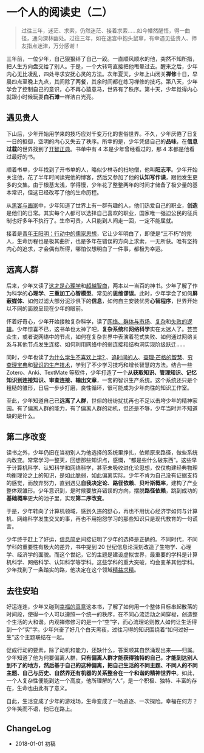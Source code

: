 # 一个人的阅读史（二）


> 过往三年，迷茫、求索，仍然迷茫、接着求索……如今幡然醒悟，得一曲径，通向深林幽处。过往三年，如在迷宫中抱头鼠窜，有幸遇见些贵人、师友指点迷津，万分感谢！

三年前，一位少年，自己狠狠绊了自己一跤。一直顺风顺水的他，突然不知所措，把人生方向盘交给了别人。于是，一个大转弯直接把他甩晕过去。醒来之后，少年内心无比凌乱，四处寻求安抚心灵的方法。次年夏天，少年上山闭关**禅修**十日，早晨四点至晚上九点，其间除了两餐，其余时间都在练习禅修的技巧。第八天，少年学会了控制自己的意识，心不再心猿意马，世界有了秩序。第十天，少年觉得内心就跟小时候玩耍**白石滩**一样洁白光亮。

## 遇见贵人

下山后，少年开始用学来的技巧应对千变万化的世俗世界。不久，少年厌倦了日复一日的抵御，空明的内心又失去了秩序。所幸的是，少年凭借自己的**品味**，在**信息过载**的世界找到了[开智正典](https://www.douban.com/doulist/41691053/)。书单中有 4 本是少年曾经看过的，那 4 本都是他看过最好的书。

顺着书单，少年找到了开书单的人，略似少林寺的扫地僧，他叫**阳志平**。少年开始关注他，花了半年时间读完他的博客，然后又参加了他的**认知写作课**，跟他发生更多的交集。由于根基太浅，学得慢，少年花了整整两年的时间才储备了极少量的基本常识，但这已经改写了他的生命历程。

从[黑客与画家](https://book.douban.com/subject/6021440/)中，少年知道了世界上有一群有趣的人，他们热爱自己的职业，**创造**是他们的日常。其实每个人都可以选择自己喜欢的职业，国家唯一强迫公民的征兵制也好多年不执行了。生命可贵，人只能到人间走一回，一定不能屈就。

接着是[青年王阳明：行动中的儒家思想](https://book.douban.com/subject/24870782/)，它让少年明白了，即使是“三不朽”的完人，生命历程也是极其曲折，也是多年在错误的方向上求索，一无所获。唯有坚持内心的追求，才会偶有所得，哪怕仅想明白了一件事，都极为幸运。

## 远离人群

后来，少年又读了[这才是心理学](https://book.douban.com/subject/26287453/)和[超越智商](https://book.douban.com/subject/26605978/)，两本以一当百的神书。少年了解了作为科学的**心理学**、**三重加工心智模型**、常见的**思维谬误**。此时，少年学会了如何**屏蔽媒体**、如何过滤大部分泥沙俱下的**信息**，如何自主安装优秀**心智程序**，世界开始以不同的面貌呈现在少年的眼前。

怀着好奇心，少年开始接触复杂科学，读了[网络、群体与市场](https://book.douban.com/subject/6885949/)、[复杂](https://book.douban.com/subject/6749832/)和[失败的逻辑](https://book.douban.com/subject/5417235/)。少年惊喜不已，这书单也太神了吧，**复杂系统**和**网络科学**实在太迷人了。芸芸众生，或者说网络中的节点，如何在复杂世界中表演着花式失败、如何通过网络关系与其他节点发生连接、如何利用网络中的弱连接和结构洞实现阶级跃迁……

同时，少年也读了[为什么学生不喜欢上学? ](https://book.douban.com/subject/4864832/)、[追时间的人](https://book.douban.com/subject/26850526/)、[查理·芒格的智慧](https://book.douban.com/subject/26374572/)、[穷查理宝典](https://book.douban.com/subject/10485011/)和[智识的生产技术](https://book.douban.com/subject/26786537/)，学到了不少学习技巧和增长智慧的方法。结合一些 Zotero、Anki、TextMate 等软件，少年打造了一个**从获取知识、管理知识、记忆知识到连接知识、审查连接、输出文章**，一套的智识生产系统。这个系统还只是个粗糙的雏形，日后一步步打磨，良性循环，很可能成为少年向往的知识工作室。

至此，少年知道自己已**远离了人群**，世俗的纷纷扰扰再也不足以击垮少年的精神家园。有了偏离人群的能力，有了偏离人群的动机，但还是不够，少年当时并不知道缺的是什么。

## 第二序改变

读书之外，少年仍旧在当初别人为他选择的系统里挣扎，依赖原来路径，做些系统内改变。常常学习一整天，回想那些知识点，感慨，“都是些什么破东西”。这些早于计算机科学、认知科学和网络科学，甚至未吸收进化论思想，仅仅构建经典物理均衡理论之上的知识，是如此脆弱，如此偏离实际。少年不肯为自己没有证据支持的感觉，而放弃努力，直到遇见**自我决定论**、**路径依赖**、**贝叶斯概率**，建构了产业整体观雏形。少年意识到，是时候要放弃错误的方向，摆脱**路径依赖**，跳到成功的**基础概率**更大的池子里，实现**第二序改变**。

于是，少年转向了计算机领域，感到久违的舒心，再也不用忧心经济学如何与计算机、网络科学发生交叉的事，再也不用抱怨学习的那些知识只是现代教育的一句谎言。

少年终于赶上了好运，[信息简史](https://book.douban.com/subject/25752043/)间接证明了少年的选择是正确的。不同时代，不同学科的重要性有极大的差异，书中提到 20 世纪信息论深刻改造了生物学、心理学、经济学的面貌。而这个世纪，它的主题是建设虚拟世界，最重要的学科是计算机科学、网络科学、认知科学等学科。这些学科的重大突破，均会变革其他学科。少年找到了一条踏实的路，他决定在这个领域[精益求精](https://book.douban.com/subject/25830853/)。

## 去往安珀

好运连连，少年又碰到[幸福的真意](https://book.douban.com/subject/3422625/)这本书，了解了如何用一个整体目标串起散落的时间段，使得一个人可以遵照一个统一的秩序，在不同心流活动之间穿梭，创造整个生活的大和谐。内观禅修修习的是一个“空”字，而心流理论则教人如何让生活得到一个“实”字。少年兴奋了好几个白天黑夜，过往习得的知识围绕着“如何过好一生”这个主题联结在一起。

促成行动的要素，除了动机和能力，还缺什么，答案顺其自然涌现出来——归属。少年知道了他为何要偏离人群，**只有偏离人群才能获得独特的自己，才能到达别人到不了的地方，然后基于自己的这种偏离，把自己生活的不同主题、不同人的不同主题、自己与历史、自然界还有机器的关系整合在一个和谐的精神世界中**。如此，一个人复杂性便能到达一个高度，他所理解的“人”，是一个积极、独特、丰富的存在，生命也由此有了意义。

自此，生活变成了少年的游戏场，生命变成了一场追逐、一次探险。幸福在何方？少年笑而不语，他已在路上。

## ChangeLog

- 2018-01-01 初稿

